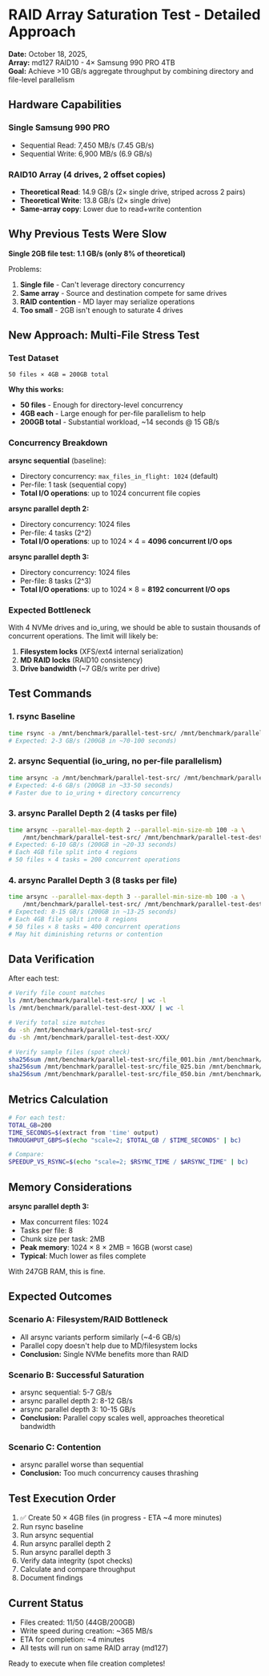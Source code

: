 # RAID Array Saturation Test - Detailed Approach

**Date:** October 18, 2025,  
**Array:** md127 RAID10 - 4× Samsung 990 PRO 4TB  
**Goal:** Achieve >10 GB/s aggregate throughput by combining directory and file-level parallelism

## Hardware Capabilities

### Single Samsung 990 PRO
- Sequential Read: 7,450 MB/s (7.45 GB/s)
- Sequential Write: 6,900 MB/s (6.9 GB/s)

### RAID10 Array (4 drives, 2 offset copies)
- **Theoretical Read**: 14.9 GB/s (2× single drive, striped across 2 pairs)
- **Theoretical Write**: 13.8 GB/s (2× single drive)
- **Same-array copy**: Lower due to read+write contention

## Why Previous Tests Were Slow

**Single 2GB file test: 1.1 GB/s (only 8% of theoretical)**

Problems:
1. **Single file** - Can't leverage directory concurrency
2. **Same array** - Source and destination compete for same drives
3. **RAID contention** - MD layer may serialize operations
4. **Too small** - 2GB isn't enough to saturate 4 drives

## New Approach: Multi-File Stress Test

### Test Dataset
```
50 files × 4GB = 200GB total
```

**Why this works:**
- **50 files** - Enough for directory-level concurrency
- **4GB each** - Large enough for per-file parallelism to help
- **200GB total** - Substantial workload, ~14 seconds @ 15 GB/s

### Concurrency Breakdown

**arsync sequential** (baseline):
- Directory concurrency: `max_files_in_flight: 1024` (default)
- Per-file: 1 task (sequential copy)
- **Total I/O operations**: up to 1024 concurrent file copies

**arsync parallel depth 2:**
- Directory concurrency: 1024 files
- Per-file: 4 tasks (2^2)
- **Total I/O operations**: up to 1024 × 4 = **4096 concurrent I/O ops**

**arsync parallel depth 3:**
- Directory concurrency: 1024 files
- Per-file: 8 tasks (2^3)
- **Total I/O operations**: up to 1024 × 8 = **8192 concurrent I/O ops**

### Expected Bottleneck

With 4 NVMe drives and io_uring, we should be able to sustain thousands of concurrent operations. The limit will likely be:
1. **Filesystem locks** (XFS/ext4 internal serialization)
2. **MD RAID locks** (RAID10 consistency)
3. **Drive bandwidth** (~7 GB/s write per drive)

## Test Commands

### 1. rsync Baseline
```bash
time rsync -a /mnt/benchmark/parallel-test-src/ /mnt/benchmark/parallel-test-dest-rsync/
# Expected: 2-3 GB/s (200GB in ~70-100 seconds)
```

### 2. arsync Sequential (io_uring, no per-file parallelism)
```bash
time arsync -a /mnt/benchmark/parallel-test-src/ /mnt/benchmark/parallel-test-dest-seq/
# Expected: 4-6 GB/s (200GB in ~33-50 seconds)
# Faster due to io_uring + directory concurrency
```

### 3. arsync Parallel Depth 2 (4 tasks per file)
```bash
time arsync --parallel-max-depth 2 --parallel-min-size-mb 100 -a \
    /mnt/benchmark/parallel-test-src/ /mnt/benchmark/parallel-test-dest-par2/
# Expected: 6-10 GB/s (200GB in ~20-33 seconds)
# Each 4GB file split into 4 regions
# 50 files × 4 tasks = 200 concurrent operations
```

### 4. arsync Parallel Depth 3 (8 tasks per file)
```bash
time arsync --parallel-max-depth 3 --parallel-min-size-mb 100 -a \
    /mnt/benchmark/parallel-test-src/ /mnt/benchmark/parallel-test-dest-par3/
# Expected: 8-15 GB/s (200GB in ~13-25 seconds)
# Each 4GB file split into 8 regions
# 50 files × 8 tasks = 400 concurrent operations
# May hit diminishing returns or contention
```

## Data Verification

After each test:
```bash
# Verify file count matches
ls /mnt/benchmark/parallel-test-src/ | wc -l
ls /mnt/benchmark/parallel-test-dest-XXX/ | wc -l

# Verify total size matches
du -sh /mnt/benchmark/parallel-test-src/
du -sh /mnt/benchmark/parallel-test-dest-XXX/

# Verify sample files (spot check)
sha256sum /mnt/benchmark/parallel-test-src/file_001.bin /mnt/benchmark/parallel-test-dest-XXX/file_001.bin
sha256sum /mnt/benchmark/parallel-test-src/file_025.bin /mnt/benchmark/parallel-test-dest-XXX/file_025.bin
sha256sum /mnt/benchmark/parallel-test-src/file_050.bin /mnt/benchmark/parallel-test-dest-XXX/file_050.bin
```

## Metrics Calculation

```bash
# For each test:
TOTAL_GB=200
TIME_SECONDS=$(extract from 'time' output)
THROUGHPUT_GBPS=$(echo "scale=2; $TOTAL_GB / $TIME_SECONDS" | bc)

# Compare:
SPEEDUP_VS_RSYNC=$(echo "scale=2; $RSYNC_TIME / $ARSYNC_TIME" | bc)
```

## Memory Considerations

**arsync parallel depth 3:**
- Max concurrent files: 1024
- Tasks per file: 8
- Chunk size per task: 2MB
- **Peak memory**: 1024 × 8 × 2MB = 16GB (worst case)
- **Typical**: Much lower as files complete

With 247GB RAM, this is fine.

## Expected Outcomes

### Scenario A: Filesystem/RAID Bottleneck
- All arsync variants perform similarly (~4-6 GB/s)
- Parallel copy doesn't help due to MD/filesystem locks
- **Conclusion:** Single NVMe benefits more than RAID

### Scenario B: Successful Saturation
- arsync sequential: 5-7 GB/s
- arsync parallel depth 2: 8-12 GB/s
- arsync parallel depth 3: 10-15 GB/s
- **Conclusion:** Parallel copy scales well, approaches theoretical bandwidth

### Scenario C: Contention
- arsync parallel worse than sequential
- **Conclusion:** Too much concurrency causes thrashing

## Test Execution Order

1. ✅ Create 50 × 4GB files (in progress - ETA ~4 more minutes)
2. Run rsync baseline
3. Run arsync sequential
4. Run arsync parallel depth 2
5. Run arsync parallel depth 3
6. Verify data integrity (spot checks)
7. Calculate and compare throughput
8. Document findings

## Current Status

- Files created: 11/50 (44GB/200GB)
- Write speed during creation: ~365 MB/s
- ETA for completion: ~4 minutes
- All tests will run on same RAID array (md127)

Ready to execute when file creation completes!

